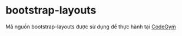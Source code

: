 # bootstrap-layouts
Mã nguồn bootstrap-layouts được sử dụng để thực hành tại [CodeGym](https://codegym.vn)
